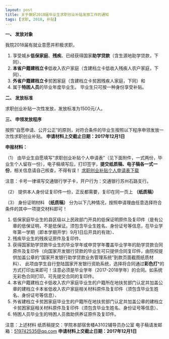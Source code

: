 ```yaml
---
layout: post
title: 关于做好2018届毕业生求职创业补贴发放工作的通知
tags: [求职, 2018, 补贴]
---
```


**一、 发放对象**

我院2018届有就业意愿并积极求职，
1. 享受城乡**低保家庭**、**残疾**、已经获得国家**助学贷款**（含生源地助学贷款，下同）、
2. **本省户籍建档立卡**低收入农户家庭（含建档立卡低收入残疾人农户家庭，下同）、
3. **外省户籍建档立卡**贫困家庭（含建档立卡贫困残疾人家庭，下同）和
4. 属于**特困人员**的毕业年度毕业生。
毕业生只可按一种身份享受补贴。

<!--more-->

**二、 发放标准**

求职创业补贴一次性发放，发放标准为1500元/人。

**三、 申领发放程序**

按照“自愿申请、公开公正”的原则，对符合条件的毕业生按照以下程序申领发放一次性求职创业补贴。
**申请材料上交截止日期：2017年12月1日**

**申报材料：**

（1） 由毕业生自愿填写“求职创业补贴个人申请表”（见下面附件，一式两份，毕业生个人留存一份），电子稿填写后，打印签字，**提交纸质稿、电子稿各一式一份**，相关信息请自己核查，不得有误！
[求职创业补贴个人申请表下载](http://7xqrll.com1.z0.glb.clouddn.com/20171120-%E9%99%84%E4%BB%B6%EF%BC%9A%E6%B1%82%E8%81%8C%E5%88%9B%E4%B8%9A%E8%A1%A5%E8%B4%B4%E4%B8%AA%E4%BA%BA%E7%94%B3%E8%AF%B7%E8%A1%A8.xls)

注意：卡号一律填写交通银行学子卡，开户行为：交通银行苏州石路支行。

（2） 提供本人身份证复印件一份，正反都需要，复印在同一页上 **（纸质稿）**

（3） 身份证明材料 **（纸质稿）**
分为以下几种情况，按照申请理由任意选择符合条件的其中一项提交材料即可！
1. 低保家庭毕业生的县区级以上民政部门开具的低保证明原件及复印件（是有公章的低保证明，不是低保证。须包含毕业生姓名、身份证号等信息，在毕业学年第一学期（即本学期开学）9月1日后开具的有效）、
2. 残疾毕业生的残疾证原件及复印件、
3. 获得国家助学贷款毕业生的毕业学年或申贷学年覆盖毕业学年的助学贷款合同原件及复印件（向国家开发银行贷款的毕业生可只提供合同复印件，由院校提供加盖公章的“国家开发银行助学贷款业务管理系统”到款页面截图纸质材料）、
此项由学生自行登陆国家开发银行资助系统，选择将合同通过**彩色打***的方式打印出来即可！注意必须是毕业学年（2017-2018学年）的合同。如系统无彩色合同打印，可先提交合同的复印件。
4. 本省户籍建档立卡低收入农户家庭毕业生的户籍所在地扶贫部门认定并加盖公章的建档立卡本省低收入农户家庭相关材料原件及复印件（须包含毕业生姓名、身份证号等信息）、
5. 外省建档立卡贫困家庭毕业生的户籍所在地扶贫部门认定并加盖公章的建档立卡贫困家庭相关材料原件及复印件（须包含毕业生姓名、身份证号等信息）、
6. 特困人员毕业生的特困人员救助供养证原件及复印件。

注意：上述材料
纸质稿提交：学院本部宿舍楼A3102辅导员办公室
电子稿请发邮箱：519742535@qq.com
**申请材料上交截止日期：2017年12月1日**

